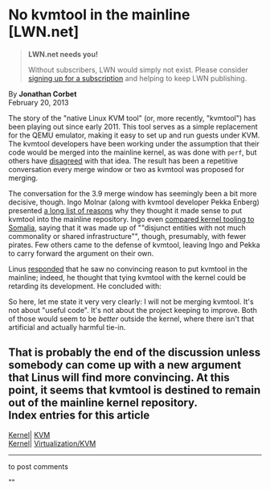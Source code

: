 # No kvmtool in the mainline [LWN.net]

> **LWN.net needs you!**
> 
> Without subscribers, LWN would simply not exist. Please consider [signing up for a subscription](/Promo/nst-nag2/subscribe) and helping to keep LWN publishing. 

By **Jonathan Corbet**  
February 20, 2013 

The story of the "native Linux KVM tool" (or, more recently, "kvmtool") has been playing out since early 2011. This tool serves as a simple replacement for the QEMU emulator, making it easy to set up and run guests under KVM. The kvmtool developers have been working under the assumption that their code would be merged into the mainline kernel, as was done with `perf`, but others have [disagreed](/Articles/456132/) with that idea. The result has been a repetitive conversation every merge window or two as kvmtool was proposed for merging. 

The conversation for the 3.9 merge window has seemingly been a bit more decisive, though. Ingo Molnar (along with kvmtool developer Pekka Enberg) presented [a long list of reasons](/Articles/539265/) why they thought it made sense to put kvmtool into the mainline repository. Ingo even [compared kernel tooling to Somalia](/Articles/539266/), saying that it was made up of ""disjunct entities with not much commonality or shared infrastructure"", though, presumably, with fewer pirates. Few others came to the defense of kvmtool, leaving Ingo and Pekka to carry forward the argument on their own. 

Linus [responded](/Articles/539267/) that he saw no convincing reason to put kvmtool in the mainline; indeed, he thought that tying kvmtool with the kernel could be retarding its development. He concluded with: 

So here, let me state it very very clearly: I will not be merging kvmtool. It's not about "useful code". It's not about the project keeping to improve. Both of those would seem to be *better* outside the kernel, where there isn't that artificial and actually harmful tie-in. 

That is probably the end of the discussion unless somebody can come up with a new argument that Linus will find more convincing. At this point, it seems that kvmtool is destined to remain out of the mainline kernel repository.  
Index entries for this article  
---  
[Kernel](/Kernel/Index)| [KVM](/Kernel/Index#KVM)  
[Kernel](/Kernel/Index)| [Virtualization/KVM](/Kernel/Index#Virtualization-KVM)  
  


* * *

to post comments 

""
